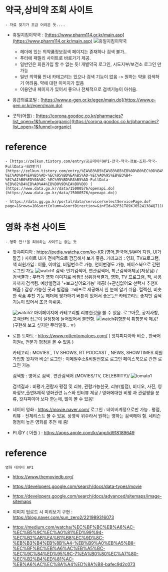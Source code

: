 # 약국,상비약 조회 사이트 
    - 자료 찾기가 조금 어려운 듯....

- 휴일지킴이약국 :  [https://www.pharm114.or.kr/main.asp](https://www.pharm114.or.kr/main.asp)
![휴일지킴이약국](https://user-images.githubusercontent.com/73331047/105632874-d5cdb400-5e98-11eb-8a46-0cefaeec9c9d.png)
    - 헤더에 있는 의약품정보검색 페이지는 존재하나 검색 불가..
    - 푸터에 패밀리 사이트로 바로가기 제공. 
    - 일반인은 회원가입 할 수 없는 듯! 개별약국 로그인, 시도지부/보건소 로그인 만 가능 
    - 일반 의약품 안내 카테고리는 있으나 검색 기능이 없음 ->  원하는 약을 검색하기 어려움.
    약에 대한 이미지가 없음
    - 이용안내 페이지가 있어서 좋으나 전체적으로 검색기능이 아쉬움. 

- 응급의료포털 : [https://www.e-gen.or.kr/egen/main.do](https://www.e-gen.or.kr/egen/main.do)
- 굿닥(어플) : [https://corona.goodoc.co.kr/pharmacies?list_open=1&funnel=organic](https://corona.goodoc.co.kr/pharmacies?list_open=1&funnel=organic)


# reference 
    - [https://zelkun.tistory.com/entry/공공데이터API-전국-약국-정보-조회-약국-FullData-내려받기](https://zelkun.tistory.com/entry/%EA%B3%B5%EA%B3%B5%EB%8D%B0%EC%9D%B4%ED%84%B0API-%EC%A0%84%EA%B5%AD-%EC%95%BD%EA%B5%AD-%EC%A0%95%EB%B3%B4-%EC%A1%B0%ED%9A%8C-%EC%95%BD%EA%B5%AD-FullData-%EB%82%B4%EB%A0%A4%EB%B0%9B%EA%B8%B0) ( [https://www.data.go.kr/data/15000576/openapi.do](https://www.data.go.kr/data/15000576/openapi.do))

    - https://data.gg.go.kr/portal/data/service/selectServicePage.do?page=1&rows=10&sortColumn=&sortDirection=&infId=82P31T89XJ65241384Q7118669&infSeq=3&order=&loc=&BIZPLC_NM=&BSN_STATE_NM=&REFINE_ROADNM_ADDR=






# 영화 추천 사이트  
    - 영화 만!!을 리뷰하는 사이트는 없는 듯 

- 왓챠피디아 : https://pedia.watcha.com/ko-KR  (영어,한국어,일본어 지원, UI가 깔끔  )
    사이트 UI가 전체적으로 깜끔해서 보기 좋음. 
    카테고리 : 영화, TV프로그램, 책
    회원가입 : 이름, 이메일, 비밀번호로 가능, 언어변경도 가능, 페이스북으로 간편로그인 가능 
    ![watch1](https://user-images.githubusercontent.com/73331047/105632852-bd5d9980-5e98-11eb-921e-ce81a2c34fd8.png)
    검색: 인기검색어, 연관검색어, 최근검색어제공(저장됨)   /
    검색결과 : 푸터가 영화 이미지로 바뀜!!
            상위검색결과, 영화, TV 프로그램, 책, 사용자까지 검색됨. 
            예상별점과 '+보고싶어요기능' 제공! (+관심없어요 선택시 추천X 해줌 )
            감상 가능한 곳과 별점을 그래프로 제공해서 한 눈에 알기 쉬움.
            컬렉션, 비슷한 작품 추천 기능
    헤더에 평가하기 버튼이 있어서 좋은듯!!
    카테고리도 좋지만 검색기능이 없어서 조금 아쉬움.

    ![watch2](https://user-images.githubusercontent.com/73331047/105632879-e120df80-5e98-11eb-8b7a-d3b709e01930.png)
    마이페이지에  카테고리별 리뷰한것을 볼 수 있음.
    로그아웃, 공지사항, 고객센터 접근이 설정창에 들어있어서 불편함.
    ![watch취향분석](https://user-images.githubusercontent.com/73331047/105632893-f138bf00-5e98-11eb-8eaf-3eb4cd36cfde.png) 
    취향분석 제공!(구현해 보고 싶지만 무리일듯.. ㅎ) 
    

             
- 로튼 토마토 : https://www.rottentomatoes.com/   ( 왓챠피디아와 비슷 , 한국어 지원x, 전문가 평점을 볼 수 있음  )  
    
    카테고리 : MOVIES , TV SHOWS, RT PODCAST , NEWS, SHOWTIMES 
    회원가입창 왓챠와 비슷!
    로그인 : 이메일주소&비밀번호로 로그인 페이스북으로 간편 로그인 가능 

    검색창 : 영어로 검색 . 연관검색어 (MOVIES/TV, CELEBRITY)/
    ![tomato1](https://user-images.githubusercontent.com/73331047/105632916-1299ab00-5e99-11eb-81c9-d37d43c3e0fd.png)

    검색결과 : 비평가,관람자 평점 및 리뷰, 관람가능한곳, 리뷰(별점), 비디오, 사진,
            영화정보,출연&제작 영화관련 뉴스와 인터뷰 제공 / 
            영화에대한 비평 과 관람평을 분류,  왓챠피이아 보다 한눈에, 많이 볼 수 있음!

- 네이버 영화 : https://movie.naver.com/
    로그인 : 네이버계정으로만 가능 .
    평점, 리뷰 - 전체리스트 볼 수 있음. 상영작 위주라서 원하는 영화는 검색해야 함. 
    네티즌 평점이 높은 영화를 추천 해 줌! 


- PL@Y ( 어플 ) : https://apps.apple.com/kr/app/id918189649  


# reference 
    영화 데이터 API
 - https://www.themoviedb.org/  
 - https://developers.google.com/search/docs/data-types/movie
 - https://developers.google.com/search/docs/advanced/sitemaps/image-sitemaps


- 이미지 업로드 시 미리보기 구현 : https://blog.naver.com/sun_zero2/221989316073

- https://medium.com/watcha/%EC%BF%BC%EB%A6%AC-%EC%B5%9C%EC%A0%81%ED%99%94-%EC%B2%AB%EA%B1%B8%EC%9D%8C-%EB%B3%B4%EB%8B%A4-%EB%B9%A0%EB%A5%B8-%EC%BF%BC%EB%A6%AC%EB%A5%BC-%EC%9C%84%ED%95%9C-7%EA%B0%80%EC%A7%80-%EC%B2%B4%ED%81%AC-%EB%A6%AC%EC%8A%A4%ED%8A%B8-bafec9d2c073

